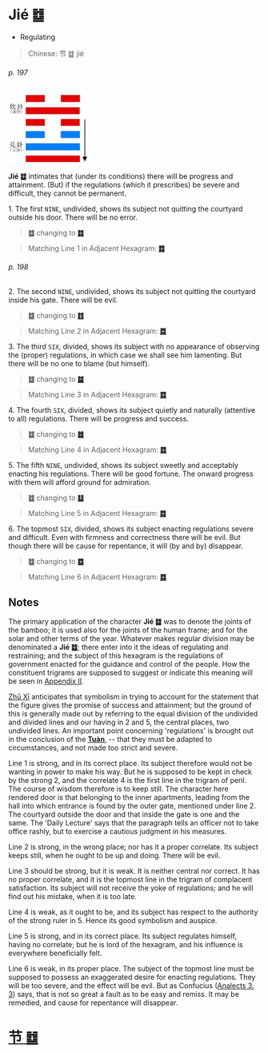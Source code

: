 # Jié ䷻

* Regulating

> Chinese: 节 ䷻ jié

###### p. 197

<img src="shapes/60.10.jpg" width="160" alt="节">

**Jié ䷻** intimates that (under its conditions) there will be progress and attainment.
(But) if the regulations (which it prescribes) be severe and difficult, they cannot be permanent.

1.<a name="60.1"></a> The first `NINE`, undivided, shows its subject not quitting the courtyard outside his door. There will be no error.

> **䷻** changing to [**䷜**](e59d8ekan.md#29.1)

> Matching Line 1 in Adjacent Hexagram: [**䷺**](e6b6a3huan.md#59.1)

###### p. 198

2.<a name="60.2"></a> The second `NINE`, undivided, shows its subject not quitting the courtyard inside his gate. There will be evil.

> **䷻** changing to [**䷂**](e5b1afzhun.md#3.2)

> Matching Line 2 in Adjacent Hexagram: [**䷺**](e6b6a3huan.md#59.2)

3.<a name="60.3"></a> The third `SIX`, divided, shows its subject with no appearance of observing the (proper) regulations, in which case we shall see him lamenting. But there will be no one to blame (but himself).

> **䷻** changing to [**䷄**](e99c80xu.md#5.3)

> Matching Line 3 in Adjacent Hexagram: [**䷺**](e6b6a3huan.md#59.3)

4.<a name="60.4"></a> The fourth `SIX`, divided, shows its subject quietly and naturally (attentive to all) regulations. There will be progress and success.

> **䷻** changing to [**䷹**](e58591dui.md#58.4)

> Matching Line 4 in Adjacent Hexagram: [**䷺**](e6b6a3huan.md#59.4)

5.<a name="60.5"></a> The fifth `NINE`, undivided, shows its subject sweetly and acceptably enacting his regulations. There will be good fortune. The onward progress with them will afford ground for admiration.

> **䷻** changing to [**䷒**](e4b8b4lin.md#19.5)

> Matching Line 5 in Adjacent Hexagram: [**䷺**](e6b6a3huan.md#59.5)

6.<a name="60.6"></a> The topmost `SIX`, divided, shows its subject enacting regulations severe and difficult. Even with firmness and correctness there will be evil. But though there will be cause for repentance, it will (by and by) disappear.

> **䷻** changing to [**䷼**](e4b8ade5ad9azhongfu.md#61.6)

> Matching Line 6 in Adjacent Hexagram: [**䷺**](e6b6a3huan.md#59.6)

## Notes

The primary application of the character **Jié ䷻** was to denote the joints of the bamboo; it is used also for the joints of the human frame; and for the solar and other terms of the year. Whatever makes regular division may be denominated a **Jié ䷻**; there enter into it the ideas of regulating and restraining; and the subject of this hexagram is the regulations of government enacted for the guidance and control of the people. How the constituent trigrams are supposed to suggest or indicate this meaning will be seen in [Appendix II](appendix02s1.md).

[Zhū Xī](https://en.wikipedia.org/wiki/Zhu_Xi) anticipates that symbolism in trying to account for the statement that the figure gives the promise of success and attainment; but the ground of this is generally made out by referring to the equal division of the undivided and divided lines and our having in 2 and 5, the central places, two undivided lines. An important point concerning 'regulations' is brought out in the conclusion of the [**Tuàn**](https://en.wikipedia.org/wiki/Ten_Wings), -- that they must be adapted to circumstances, and not made too strict and severe.

Line 1 is strong, and in its correct place. Its subject therefore would not be wanting in power to make his way. But he is supposed to be kept in check by the strong 2, and the correlate 4 is the first line in the trigram of peril. The course of wisdom therefore is to keep still. The character here rendered door is that belonging to the inner apartments, leading from the hall into which entrance is found by the outer gate, mentioned under line 2. The courtyard outside the door and that inside the gate is one and the same. The 'Daily Lecture' says that the paragraph tells an officer not to take office rashly, but to exercise a cautious judgment in his measures.

Line 2 is strong, in the wrong place; nor has it a proper correlate. Its subject keeps still, when he ought to be up and doing. There will be evil.

Line 3 should be strong, but it is weak. It is neither central nor correct.
It has no proper correlate, and it is the topmost line in the trigram of complacent satisfaction.
Its subject will not receive the yoke of regulations; and he will find out his mistake, when it is too late.

Line 4 is weak, as it ought to be, and its subject has respect to the authority of the strong ruler in 5. Hence its good symbolism and auspice.

Line 5 is strong, and in its correct place. Its subject regulates himself, having no correlate; but he is lord of the hexagram, and his influence is everywhere beneficially felt.

Line 6 is weak, in its proper place. The subject of the topmost line must be supposed to possess an exaggerated desire for enacting regulations. They will be too severe, and the effect will be evil. But as Confucius ([Analects 3. 3](https://ctext.org/dictionary.pl?if=en&id=1144&remap=gb)) says, that is not so great a fault as to be easy and remiss. It may be remedied, and cause for repentance will disappear.

# [节 ䷻](e88a82jie_cn.md)
